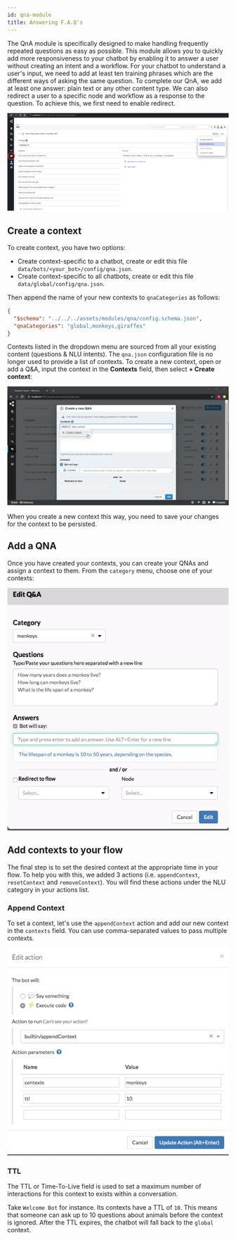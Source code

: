 ```yaml
---
id: qna-module
title: Answering F.A.Q's
---
```


The QnA module is specifically designed to make handling frequently repeated questions as easy as possible. This module allows you to quickly add more responsiveness to your chatbot by enabling it to answer a user without creating an intent and a workflow. For your chatbot to understand a user's input, we need to add at least ten training phrases which are the different ways of asking the same question. To complete our QnA, we add at least one answer: plain text or any other content type. We can also redirect a user to a specific node and workflow as a response to the question. To achieve this, we first need to enable redirect.

![Adding a QnA](../assets/qna-overview.png)

## Create a context

To create context, you have two options:

- Create context-specific to a chatbot, create or edit this file `data/bots/<your_bot>/config/qna.json`.
- Create context-specific to all chatbots, create or edit this file `data/global/config/qna.json`.

Then append the name of your new contexts to `qnaCategories` as follows:

```json
{
  "$schema": "../../../assets/modules/qna/config.schema.json",
  "qnaCategories": "global,monkeys,giraffes"
}
```

Contexts listed in the dropdown menu are sourced from all your existing content (questions & NLU intents). The `qna.json` configuration file is no longer used to provide a list of contexts. To create a new context, open or add a Q&A, input the context in the **Contexts** field, then select **+ Create context**:

![New Context](../assets/faq-qna-new-context.png)

When you create a new context this way, you need to save your changes for the context to be persisted. 

## Add a QNA

Once you have created your contexts, you can create your QNAs and assign a context to them. From the `category` menu, choose one of your contexts:

![QnA Category](../assets/faq-qna-category.png)

## Add contexts to your flow

The final step is to set the desired context at the appropriate time in your flow. To help you with this, we added 3 actions (i.e. `appendContext`, `resetContext` and `removeContext`). You will find these actions under the NLU category in your actions list.

### Append Context

To set a context, let's use the `appendContext` action and add our new context in the `contexts` field. You can use comma-separated values to pass multiple contexts.

![Actions](../assets/faq-append-context.png)

### TTL

The TTL or Time-To-Live field is used to set a maximum number of interactions for this context to exists within a conversation.

Take `Welcome Bot` for instance. Its contexts have a TTL of `10`. This means that someone can ask up to 10 questions about animals before the context is ignored. After the TTL expires, the chatbot will fall back to the `global` context.
